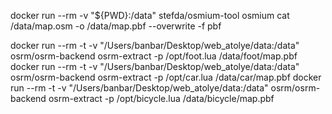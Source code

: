 docker run --rm -v "${PWD}:/data" stefda/osmium-tool     osmium cat /data/map.osm -o /data/map.pbf --overwrite -f pbf

docker run --rm -t -v "/Users/banbar/Desktop/web_atolye/data:/data" osrm/osrm-backend     osrm-extract -p /opt/foot.lua /data/foot/map.pbf
docker run --rm -t -v "/Users/banbar/Desktop/web_atolye/data:/data" osrm/osrm-backend     osrm-extract -p /opt/car.lua /data/car/map.pbf
docker run --rm -t -v "/Users/banbar/Desktop/web_atolye/data:/data" osrm/osrm-backend     osrm-extract -p /opt/bicycle.lua /data/bicycle/map.pbf
